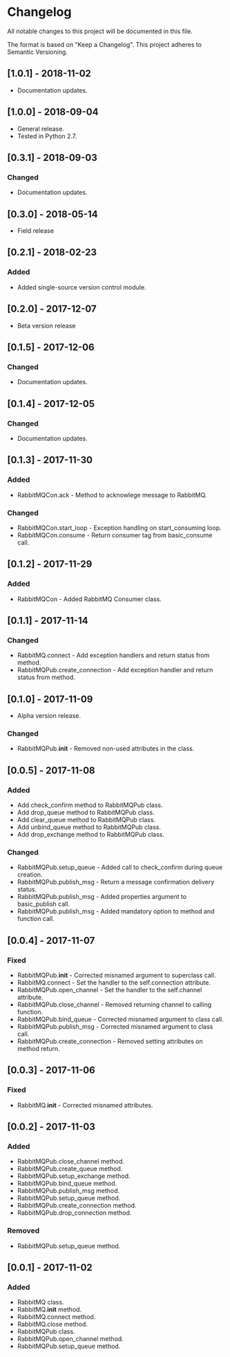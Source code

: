 # Changelog
All notable changes to this project will be documented in this file.

The format is based on "Keep a Changelog".  This project adheres to Semantic Versioning.


## [1.0.1] - 2018-11-02
- Documentation updates.


## [1.0.0] - 2018-09-04
- General release.
- Tested in Python 2.7.


## [0.3.1] - 2018-09-03
### Changed
- Documentation updates.


## [0.3.0] - 2018-05-14
- Field release


## [0.2.1] - 2018-02-23
### Added
- Added single-source version control module.


## [0.2.0] - 2017-12-07
- Beta version release


## [0.1.5] - 2017-12-06
### Changed
- Documentation updates.


## [0.1.4] - 2017-12-05
### Changed
- Documentation updates.


## [0.1.3] - 2017-11-30
### Added
- RabbitMQCon.ack - Method to acknowlege message to RabbitMQ.

### Changed
- RabbitMQCon.start_loop - Exception handling on start_consuming loop.
- RabbitMQCon.consume - Return consumer tag from basic_consume call.


## [0.1.2] - 2017-11-29
### Added
- RabbitMQCon - Added RabbitMQ Consumer class.


## [0.1.1] - 2017-11-14
### Changed
- RabbitMQ.connect - Add exception handlers and return status from method.
- RabbitMQPub.create_connection - Add exception handler and return status from method.


## [0.1.0] - 2017-11-09
- Alpha version release.

### Changed
- RabbitMQPub.__init__ - Removed non-used attributes in the class.


## [0.0.5] - 2017-11-08
### Added
- Add check_confirm method to RabbitMQPub class.
- Add drop_queue method to RabbitMQPub class.
- Add clear_queue method to RabbitMQPub class.
- Add unbind_queue method to RabbitMQPub class.
- Add drop_exchange method to RabbitMQPub class.

### Changed
- RabbitMQPub.setup_queue - Added call to check_confirm during queue creation.
- RabbitMQPub.publish_msg - Return a message confirmation delivery status.
- RabbitMQPub.publish_msg - Added properties argument to basic_publish call.
- RabbitMQPub.publish_msg - Added mandatory option to method and function call.


## [0.0.4] - 2017-11-07
### Fixed
- RabbitMQPub.__init__ - Corrected misnamed argument to superclass call.
- RabbitMQ.connect - Set the handler to the self.connection attribute.
- RabbitMQPub.open_channel - Set the handler to the self.channel attribute.
- RabbitMQPub.close_channel - Removed returning channel to calling function.
- RabbitMQPub.bind_queue - Corrected misnamed argument to class call.
- RabbitMQPub.publish_msg - Corrected misnamed argument to class call.
- RabbitMQPub.create_connection - Removed setting attributes on method return.


## [0.0.3] - 2017-11-06
### Fixed
- RabbitMQ.__init__ - Corrected misnamed attributes.


## [0.0.2] - 2017-11-03
### Added
- RabbitMQPub.close_channel method.
- RabbitMQPub.create_queue method.
- RabbitMQPub.setup_exchange method.
- RabbitMQPub.bind_queue method.
- RabbitMQPub.publish_msg method.
- RabbitMQPub.setup_queue method.
- RabbitMQPub.create_connection method.
- RabbitMQPub.drop_connection method.

### Removed
- RabbitMQPub.setup_queue method.


## [0.0.1] - 2017-11-02
### Added
- RabbitMQ class.
- RabbitMQ.__init__ method.
- RabbitMQ.connect method.
- RabbitMQ.close method.
- RabbitMQPub class.
- RabbitMQPub.open_channel method.
- RabbitMQPub.setup_queue method.
